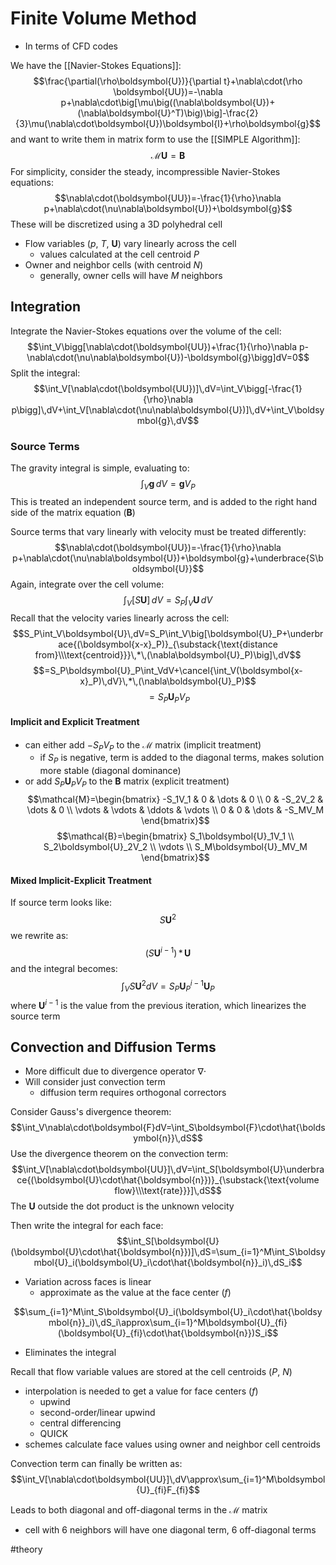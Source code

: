 # Finite Volume Method
- In terms of CFD codes

We have the [[Navier-Stokes Equations]]:
$$\frac{\partial(\rho\boldsymbol{U})}{\partial t}+\nabla\cdot(\rho \boldsymbol{UU})=-\nabla p+\nabla\cdot\big[\mu\big((\nabla\boldsymbol{U})+(\nabla\boldsymbol{U}^T)\big)\big]-\frac{2}{3}\mu(\nabla\cdot\boldsymbol{U})\boldsymbol{I}+\rho\boldsymbol{g}$$
and want to write them in matrix form to use the [[SIMPLE Algorithm]]:
$$\mathcal{M}\boldsymbol{U}=\boldsymbol{B}$$
For simplicity, consider the steady, incompressible Navier-Stokes equations:
$$\nabla\cdot(\boldsymbol{UU})=-\frac{1}{\rho}\nabla p+\nabla\cdot(\nu\nabla\boldsymbol{U})+\boldsymbol{g}$$
These will be discretized using a 3D polyhedral cell
- Flow variables ($p$, $T$, $\boldsymbol{U}$) vary  linearly across the cell
	- values calculated at the cell centroid $P$
- Owner and neighbor cells (with centroid $N$)
	- generally, owner cells will have $M$ neighbors
## Integration
Integrate the Navier-Stokes equations over the volume of the cell:
$$\int_V\bigg[\nabla\cdot(\boldsymbol{UU})+\frac{1}{\rho}\nabla p-\nabla\cdot(\nu\nabla\boldsymbol{U})-\boldsymbol{g}\bigg]dV=0$$
Split the integral:
$$\int_V[\nabla\cdot(\boldsymbol{UU})]\,dV=\int_V\bigg[-\frac{1}{\rho}\nabla p\bigg]\,dV+\int_V[\nabla\cdot(\nu\nabla\boldsymbol{U})]\,dV+\int_V\boldsymbol{g}\,dV$$
### Source Terms
The gravity integral is simple, evaluating to:
$$\int_V\boldsymbol{g}\,dV=\boldsymbol{g}V_P$$
This is treated an independent source term, and is added to the right hand side of the matrix equation ($\boldsymbol{B}$)

Source terms that vary linearly with velocity must be treated differently:
$$\nabla\cdot(\boldsymbol{UU})=-\frac{1}{\rho}\nabla p+\nabla\cdot(\nu\nabla\boldsymbol{U})+\boldsymbol{g}+\underbrace{S\boldsymbol{U}}$$
Again, integrate over the cell volume:
$$\int_V[S\boldsymbol{U}]\,dV=S_P\int_V\boldsymbol{U}\,dV$$
Recall that the velocity varies linearly across the cell:
$$S_P\int_V\boldsymbol{U}\,dV=S_P\int_V\big[\boldsymbol{U}_P+\underbrace{(\boldsymbol{x-x}_P)}_{\substack{\text{distance from}\\\text{centroid}}}\,*\,(\nabla\boldsymbol{U}_P)\big]\,dV$$
$$=S_P\boldsymbol{U}_P\int_VdV+\cancel{\int_V(\boldsymbol{x-x}_P)\,dV}\,*\,(\nabla\boldsymbol{U}_P)$$
$$=S_P\boldsymbol{U}_PV_P $$
####  Implicit and Explicit Treatment
-  can either add $-S_PV_P$ to the $\mathcal{M}$ matrix (implicit treatment)
	-  if $S_P$ is negative, term is added to the diagonal terms, makes solution more stable (diagonal dominance)
-  or add $S_P\boldsymbol{U}_PV_P$ to the $\boldsymbol{B}$ matrix (explicit treatment)
 $$\mathcal{M}=\begin{bmatrix}
-S_1V_1 & 0 & \dots & 0 \\
 0 & -S_2V_2 & \dots & 0 \\
 \vdots & \vdots & \ddots & \vdots \\
 0 & 0 & \dots & -S_MV_M
 \end{bmatrix}$$
 $$\mathcal{B}=\begin{bmatrix}
 S_1\boldsymbol{U}_1V_1 \\ S_2\boldsymbol{U}_2V_2 \\
 \vdots \\ S_M\boldsymbol{U}_MV_M
 \end{bmatrix}$$
#### Mixed Implicit-Explicit Treatment
If source term looks like:
$$S\boldsymbol{U}^2$$
we rewrite as:
$$(S\boldsymbol{U}^{i-1})\,*\,\boldsymbol{U}$$
and the integral becomes:
$$\int_VS\boldsymbol{U}^2dV=S_P\boldsymbol{U}_P^{i-1}\boldsymbol{U}_P$$
where $\boldsymbol{U}^{i-1}$ is the value from the previous iteration, which linearizes the source term
## Convection and Diffusion Terms
- More difficult due to divergence operator $\nabla\cdot$
- Will consider just convection term
	- diffusion term requires orthogonal correctors

Consider Gauss's divergence theorem:
$$\int_V\nabla\cdot\boldsymbol{F}dV=\int_S\boldsymbol{F}\cdot\hat{\boldsymbol{n}}\,dS$$
Use the divergence theorem on the convection term:
$$\int_V[\nabla\cdot\boldsymbol{UU}]\,dV=\int_S[\boldsymbol{U}\underbrace{(\boldsymbol{U}\cdot\hat{\boldsymbol{n}})}_{\substack{\text{volume flow}\\\text{rate}}}]\,dS$$
The $\boldsymbol{U}$ outside the dot product is the unknown velocity

Then write the integral for each face:
$$\int_S[\boldsymbol{U}(\boldsymbol{U}\cdot\hat{\boldsymbol{n}})]\,dS=\sum_{i=1}^M\int_S\boldsymbol{U}_i(\boldsymbol{U}_i\cdot\hat{\boldsymbol{n}}_i)\,dS_i$$
- Variation across faces is linear
	- approximate as the value at the face center ($f$)
	
$$\sum_{i=1}^M\int_S\boldsymbol{U}_i(\boldsymbol{U}_i\cdot\hat{\boldsymbol{n}}_i)\,dS_i\approx\sum_{i=1}^M\boldsymbol{U}_{fi}(\boldsymbol{U}_{fi}\cdot\hat{\boldsymbol{n}})S_i$$
- Eliminates the integral

Recall that flow variable values are stored at the cell centroids ($P$, $N$)
- interpolation is needed to get a value for face centers ($f$)
	- upwind
	- second-order/linear upwind
	- central differencing
	- QUICK
- schemes calculate face values using owner and neighbor cell centroids

Convection term can finally be written as:
$$\int_V[\nabla\cdot\boldsymbol{UU}]\,dV\approx\sum_{i=1}^M\boldsymbol{U}_{fi}F_{fi}$$

Leads to both diagonal and off-diagonal terms in the $\mathcal{M}$ matrix
- cell with 6 neighbors will have one diagonal term, 6 off-diagonal terms

#theory
